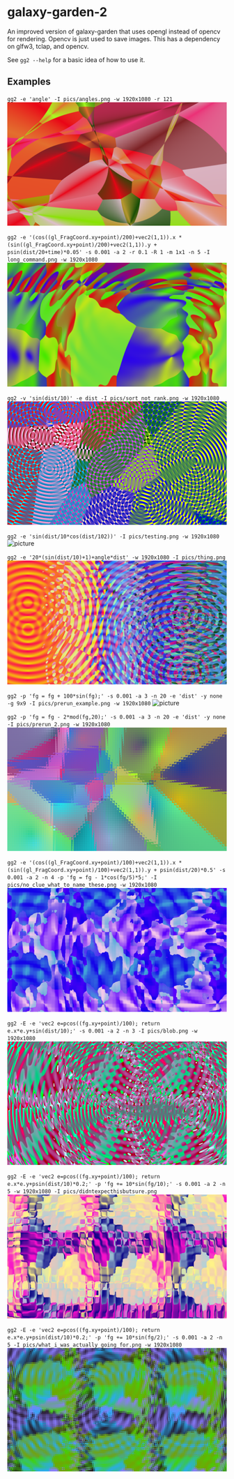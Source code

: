 # galaxy-garden-2

An improved version of galaxy-garden that uses opengl instead of opencv for rendering. Opencv is just used to save images. 
This has a dependency on glfw3, tclap, and opencv.

See `gg2 --help` for a basic idea of how to use it.

## Examples
`gg2 -e 'angle' -I pics/angles.png -w 1920x1080 -r 121`
![picture](pics/angles.png)

`gg2 -e '(cos((gl_FragCoord.xy+point)/200)+vec2(1,1)).x * (sin((gl_FragCoord.xy+point)/200)+vec2(1,1)).y + psin(dist/20+time)*0.05' -s 0.001 -a 2 -r 0.1 -R 1 -m 1x1 -n 5 -I long_command.png -w 1920x1080`
![picture](pics/long_command.png)

`gg2 -v 'sin(dist/10)' -e dist -I pics/sort_not_rank.png -w 1920x1080`
![picture](pics/sort_not_rank.png)

`gg2 -e 'sin(dist/10*cos(dist/102))' -I pics/testing.png -w 1920x1080`
![picture](pics/testing.png)

`gg2 -e '20*(sin(dist/10)+1)+angle*dist' -w 1920x1080 -I pics/thing.png`
![picture](pics/thing.png)

`gg2 -p 'fg = fg + 100*sin(fg);' -s 0.001 -a 3 -n 20 -e 'dist' -y none -g 9x9 -I pics/prerun_example.png -w 1920x1080`
![picture](pics/prerun_example.png)

`gg2 -p 'fg = fg - 2*mod(fg,20);' -s 0.001 -a 3 -n 20 -e 'dist' -y none -I pics/prerun_2.png -w 1920x1080`
![picture](pics/prerun_2.png)

`gg2 -e '(cos((gl_FragCoord.xy+point)/100)+vec2(1,1)).x * (sin((gl_FragCoord.xy+point)/100)+vec2(1,1)).y + psin(dist/20)*0.5' -s 0.001 -a 2 -n 4 -p 'fg = fg - 1*cos(fg/5)*5;' -I pics/no_clue_what_to_name_these.png -w 1920x1080`
![picture](pics/no_clue_what_to_name_these.png)

`gg2 -E -e 'vec2 e=pcos((fg.xy+point)/100); return e.x*e.y+sin(dist/10);' -s 0.001 -a 2 -n 3 -I pics/blob.png -w 1920x1080`
![picture](pics/blob.png)

`gg2 -E -e 'vec2 e=pcos((fg.xy+point)/100); return e.x*e.y+psin(dist/10)*0.2;' -p 'fg += 10*sin(fg/10);' -s 0.001 -a 2 -n 5 -w 1920x1080 -I pics/didntexpecthisbutsure.png`
![picture](pics/didntexpecthisbutsure.png)

`gg2 -E -e 'vec2 e=pcos((fg.xy+point)/100); return e.x*e.y+psin(dist/10)*0.2;' -p 'fg += 10*sin(fg/2);' -s 0.001 -a 2 -n 5 -I pics/what_i_was_actually_going_for.png -w 1920x1080`
![picture](pics/what_i_was_actually_going_for.png)


